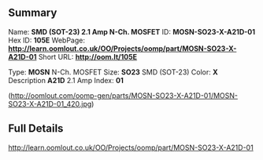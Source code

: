 

 ## Summary
Name: __SMD (SOT-23) 2.1 Amp N-Ch. MOSFET__
ID: __MOSN-SO23-X-A21D-01__
Hex ID: __105E__
WebPage: __http://learn.oomlout.co.uk/OO/Projects/oomp/part/MOSN-SO23-X-A21D-01__
Short URL: __http://oom.lt/105E__

Type: __MOSN__ N-Ch. MOSFET 
Size: __SO23__ SMD (SOT-23) 
Color: __X__  
Description __A21D__ 2.1 Amp 
Index: __01__


(http://oomlout.com/oomp-gen/parts/MOSN-SO23-X-A21D-01/MOSN-SO23-X-A21D-01_420.jpg)


 ## Full Details
 http://learn.oomlout.co.uk/OO/Projects/oomp/part/MOSN-SO23-X-A21D-01














